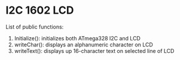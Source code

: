 # I2C 1602 LCD
List of public functions:
1. Initialize(): initializes both ATmega328 I2C and LCD
2. writeChar(): displays an alphanumeric character on LCD
3. writeText(): displays up 16-character text on selected line of LCD
